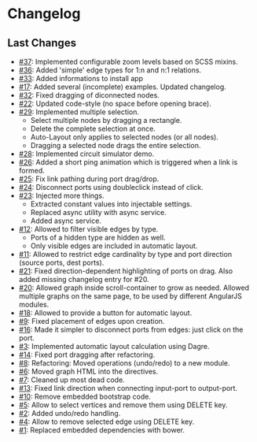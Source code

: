# Changelog

## Last Changes
- [#37](https://github.com/x1B/nbe/issues/37): Implemented configurable zoom levels based on SCSS mixins.
- [#36](https://github.com/x1B/nbe/issues/36): Added 'simple' edge types for 1:n and n:1 relations.
- [#33](https://github.com/x1B/nbe/issues/33): Added informations to install app
- [#17](https://github.com/x1B/nbe/issues/17): Added several (incomplete) examples. Updated changelog.
- [#32](https://github.com/x1B/nbe/issues/32): Fixed dragging of diconnected nodes.
- [#22](https://github.com/x1B/nbe/issues/22): Updated code-style (no space before opening brace).
- [#29](https://github.com/x1B/nbe/issues/29): Implemented multiple selection.
  * Select multiple nodes by dragging a rectangle.
  * Delete the complete selection at once.
  * Auto-Layout only applies to selected nodes (or all nodes).
  * Dragging a selected node drags the entire selection.
- [#28](https://github.com/x1B/nbe/issues/28): Implemented circuit simulator demo.
- [#26](https://github.com/x1B/nbe/issues/26): Added a short ping animation which is triggered when a link is formed.
- [#25](https://github.com/x1B/nbe/issues/25): Fix link pathing during port drag/drop.
- [#24](https://github.com/x1B/nbe/issues/24): Disconnect ports using doubleclick instead of click.
- [#23](https://github.com/x1B/nbe/issues/23): Injected more things.
  * Extracted constant values into injectable settings.
  * Replaced async utility with async service.
  * Added async service.
- [#12](https://github.com/x1B/nbe/issues/12): Allowed to filter visible edges by type.
  * Ports of a hidden type are hidden as well.
  * Only visible edges are included in automatic layout.
- [#11](https://github.com/x1B/nbe/issues/11): Allowed to restrict edge cardinality by type and port direction (source ports, dest ports).
- [#21](https://github.com/x1B/nbe/issues/21):
  Fixed direction-dependent highlighting of ports on drag.
  Also added missing changelog entry for #20.
- [#20](https://github.com/x1B/nbe/issues/20):
  Allowed graph inside scroll-container to grow as needed.
  Allowed multiple graphs on the same page, to be used by different AngularJS modules.
- [#18](https://github.com/x1B/nbe/issues/18): Allowed to provide a button for automatic layout.
- [#9](https://github.com/x1B/nbe/issues/9): Fixed placement of edges upon creation.
- [#16](https://github.com/x1B/nbe/issues/16): Made it simpler to disconnect ports from edges: just click on the port.
- [#3](https://github.com/x1B/nbe/issues/3): Implemented automatic layout calculation using Dagre.
- [#14](https://github.com/x1B/nbe/issues/14): Fixed port dragging after refactoring.
- [#8](https://github.com/x1B/nbe/issues/8): Refactoring: Moved operations (undo/redo) to a new module.
- [#6](https://github.com/x1B/nbe/issues/6): Moved graph HTML into the directives.
- [#7](https://github.com/x1B/nbe/issues/7): Cleaned up most dead code.
- [#13](https://github.com/x1B/nbe/issues/13): Fixed link direction when connecting input-port to output-port.
- [#10](https://github.com/x1B/nbe/issues/10): Remove embedded bootstrap code.
- [#5](https://github.com/x1B/nbe/issues/5): Allow to select vertices and remove them using DELETE key.
- [#2](https://github.com/x1B/nbe/issues/2): Added undo/redo handling.
- [#4](https://github.com/x1B/nbe/issues/4): Allow to remove selected edge using DELETE key.
- [#1](https://github.com/x1B/nbe/issues/1): Replaced embedded dependencies with bower.
